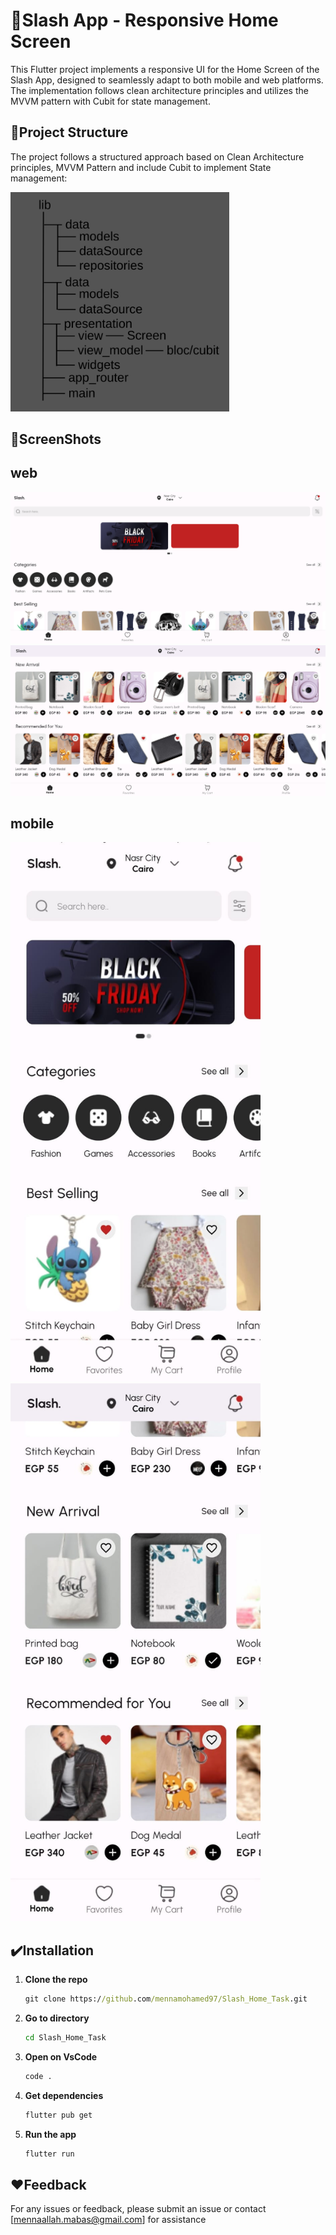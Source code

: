 # 🎯Slash App - Responsive Home Screen
This Flutter project implements a responsive UI for the Home Screen of the Slash App, designed to seamlessly adapt to both mobile and web platforms. The implementation follows clean architecture principles and utilizes the MVVM pattern with Cubit for state management.


## 📌Project Structure

The project follows a structured approach based on Clean Architecture principles, MVVM Pattern 
and include Cubit to implement State management:


<img src="https://github.com/mennamohamed97/Slash_Home_Task/blob/master/ScreenShots/structure.png" style="width: 350px;"/>


## 🔗ScreenShots

## web


<img src="https://github.com/mennamohamed97/Slash_Home_Task/blob/master/ScreenShots/web1.png" style="width: 750px;"/> 
<img src="https://github.com/mennamohamed97/Slash_Home_Task/blob/master/ScreenShots/web2.png" style="width: 750px;"/> 


## mobile


<img src="https://github.com/mennamohamed97/Slash_Home_Task/blob/master/ScreenShots/mobile1.jpeg" style="width: 400px;"/>         <img src="https://github.com/mennamohamed97/Slash_Home_Task/blob/master/ScreenShots/mobile2.jpeg" style="width: 400px;"/> 



## ✔️Installation

1. **Clone the repo**
   ```cmd
   git clone https://github.com/mennamohamed97/Slash_Home_Task.git
2. **Go to directory**
   ```cmd
   cd Slash_Home_Task
3. **Open on VsCode**
   ```cmd
   code .
4. **Get dependencies**
   ```cmd
   flutter pub get
5. **Run the app**
   ```cmd
   flutter run

## ♥️Feedback
For any issues or feedback, please submit an issue or contact [mennaallah.mabas@gmail.com] for assistance
